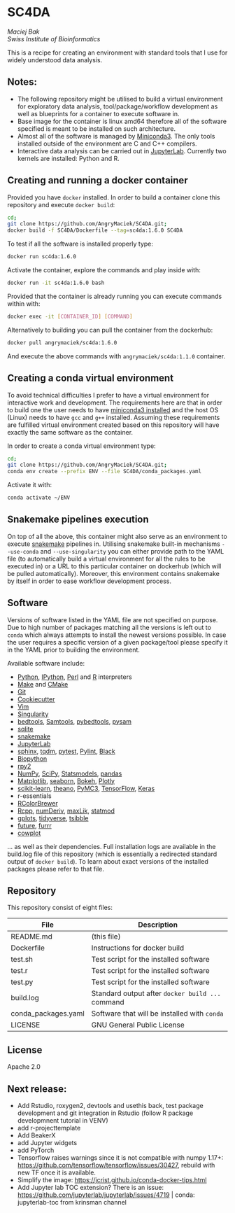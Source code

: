 # SC4DA
*Maciej Bak  
Swiss Institute of Bioinformatics*

This is a recipe for creating an environment with standard tools that I use for widely understood data analysis.

## Notes:
* The following repository might be utilised to build a virtual environment for exploratory data analysis, tool/package/workflow development as well as blueprints for a container to execute software in.
* Base image for the container is linux amd64 therefore all of the software specified is meant to be installed on such architecture.
* Almost all of the software is managed by [Miniconda3](https://docs.conda.io/en/latest/miniconda.html). The only tools installed outside of the environment are C and C++ compilers.
* Interactive data analysis can be carried out in [JupyterLab](https://jupyterlab.readthedocs.io/en/stable/). Currently two kernels are installed: Python and R.

## Creating and running a docker container
Provided you have `docker` installed. In order to build a container clone this repository and execute `docker build`:
```bash
cd;
git clone https://github.com/AngryMaciek/SC4DA.git;
docker build -f SC4DA/Dockerfile --tag=sc4da:1.6.0 SC4DA
```
To test if all the software is installed properly type:
```bash
docker run sc4da:1.6.0
```
Activate the container, explore the commands and play inside with:
```bash
docker run -it sc4da:1.6.0 bash
```
Provided that the container is already running you can execute commands within with:
```bash
docker exec -it [CONTAINER_ID] [COMMAND]
```
Alternatively to building you can pull the container from the dockerhub:
```bash
docker pull angrymaciek/sc4da:1.6.0
```
And execute the above commands with `angrymaciek/sc4da:1.1.0` container.

## Creating a conda virtual environment
To avoid technical difficulties I prefer to have a virtual environment for interactive work and development. The requirements here are that in order to build one the user needs to have [miniconda3 installed](https://conda.io/projects/conda/en/latest/user-guide/install/index.html) and the host OS (Linux) needs to have `gcc` and `g++` installed. Assuming these requirements are fulfilled virtual environment created based on this repository will have exactly the same software as the container.  
  
In order to create a conda virtual environment type:
```bash
cd;
git clone https://github.com/AngryMaciek/SC4DA.git;
conda env create --prefix ENV --file SC4DA/conda_packages.yaml
```
Activate it with:
```bash
conda activate ~/ENV
```

## Snakemake pipelines execution

On top of all the above, this container might also serve as an environment to execute [snakemake](https://snakemake.readthedocs.io/en/stable/) pipelines in. Utilising snakemake built-in mechanisms `--use-conda` and `--use-singularity` you can either provide path to the YAML file (to automatically build a virtual environment for all the rules to be executed in) or a URL to this particular container on dockerhub (which will be pulled automatically). Moreover, this environment contains snakemake by itself in order to ease workflow development process.

## Software
Versions of software listed in the YAML file are not specified on purpose. Due to high number of packages matching all the versions is left out to `conda` which always attempts to install the newest versions possible. In case the user requires a specific version of a given package/tool please specify it in the YAML prior to building the environment.  
  
Available software include:
* [Python](https://www.python.org/), [IPython](https://ipython.org/), [Perl](https://www.perl.org/) and [R](https://www.r-project.org/) interpreters
* [Make](https://www.gnu.org/software/make/manual/make.html) and [CMake](https://cmake.org/)
* [Git](https://git-scm.com/)
* [Cookiecutter](https://github.com/cookiecutter/cookiecutter)
* [Vim](https://github.com/vim/vim)
* [Singularity](https://singularity.lbl.gov/)
* [bedtools](https://bedtools.readthedocs.io/en/latest/), [Samtools](http://www.htslib.org/), [pybedtools](https://daler.github.io/pybedtools/), [pysam](https://pysam.readthedocs.io/en/latest/api.html)
* [sqlite](https://www.sqlite.org/index.html)
* [snakemake](https://snakemake.readthedocs.io/en/stable/)
*  [JupyterLab](https://jupyterlab.readthedocs.io/en/stable/)
* [sphinx](http://www.sphinx-doc.org/en/master/), [tqdm](https://github.com/tqdm/tqdm), [pytest](https://docs.pytest.org/en/latest/), [Pylint](https://www.pylint.org/), [Black](https://github.com/psf/black)
* [Biopython](https://biopython.org/)
* [rpy2](https://rpy2.readthedocs.io/en/version_2.8.x/)
* [NumPy](https://numpy.org/), [SciPy](https://www.scipy.org/), [Statsmodels](https://www.statsmodels.org/stable/index.html), [pandas](https://pandas.pydata.org/)
* [Matplotlib](https://matplotlib.org/), [seaborn](https://seaborn.pydata.org/), [Bokeh](https://bokeh.pydata.org/en/latest/index.html), [Plotly](https://plot.ly/python/)
* [scikit-learn](https://scikit-learn.org/stable/), [theano](http://deeplearning.net/software/theano/), [PyMC3](https://docs.pymc.io/), [TensorFlow](https://www.tensorflow.org/), [Keras](https://keras.io/)
* r-essentials
* [RColorBrewer](https://cran.r-project.org/web/packages/RColorBrewer/index.html)
* [Rcpp](https://cran.r-project.org/web/packages/Rcpp/index.html), [numDeriv](https://cran.r-project.org/web/packages/numDeriv/index.html), [maxLik](https://cran.r-project.org/web/packages/maxLik/index.html), [statmod](https://cran.r-project.org/web/packages/statmod/index.html)
* [gplots](https://cran.r-project.org/web/packages/gplots/index.html), [tidyverse](https://www.tidyverse.org/), [tsibble](https://cran.r-project.org/web/packages/tsibble/index.html)
* [future](https://cran.r-project.org/web/packages/future/index.html), [furrr](https://cran.r-project.org/web/packages/furrr/index.html)
* [cowplot](https://cran.r-project.org/web/packages/cowplot/vignettes/introduction.html)

... as well as their dependencies. Full installation logs are available in the build.log file of this repository (which is essentially a redirected standard output of `docker build`). To learn about exact versions of the installed packages please refer to that file.

## Repository

This repository consist of eight files:

| File  | Description |
| ------ | ------ |
| README.md | (this file) |
| Dockerfile | Instructions for docker build |
| test.sh | Test script for the installed software |
| test.r | Test script for the installed software |
| test.py | Test script for the installed software |
| build.log | Standard output after `docker build ...` command |
| conda_packages.yaml | Software that will be installed with `conda` |
| LICENSE | GNU General Public License |

## License

Apache 2.0

## Next release:
* Add Rstudio, roxygen2, devtools and usethis back, test package development and git integration in Rstudio (follow R package developmnent tutorial in VENV)
* add r-projecttemplate
* Add BeakerX
* add Jupyter widgets
* add PyTorch
* Tensorflow raises warnings since it is not compatible with numpy 1.17+: https://github.com/tensorflow/tensorflow/issues/30427, rebuild with new TF once it is available.
* Simplify the image: https://jcrist.github.io/conda-docker-tips.html
* Add Jupyter lab TOC extension? There is an issue: https://github.com/jupyterlab/jupyterlab/issues/4719 | conda: jupyterlab-toc from krinsman channel


